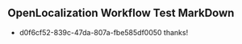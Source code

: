 ## OpenLocalization Workflow Test MarkDown
* d0f6cf52-839c-47da-807a-fbe585df0050 
thanks!<!--HONumber=Mar16_HO3-->
